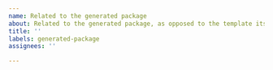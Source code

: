 ```yaml
---
name: Related to the generated package
about: Related to the generated package, as opposed to the template itself.
title: ''
labels: generated-package
assignees: ''

---
```

<!--
Whatever you write here must have something to do with the code you get from running `copier`.
-->
